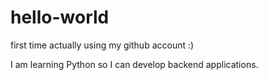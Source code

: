# hello-world
first time actually using my github account :)

I am learning Python so I can develop backend applications. 
